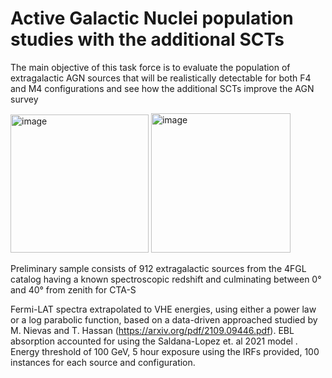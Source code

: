 # Active Galactic Nuclei population studies with the additional SCTs

The main objective of this task force is to evaluate the population of extragalactic AGN sources that will be realistically detectable for both F4 and M4 configurations and see how the additional SCTs improve the AGN survey




<img width="221" alt="image" src="https://user-images.githubusercontent.com/109694169/216372780-d265c69c-637d-4866-a3de-5e7e7b33e85a.png">
<img width="223" alt="image" src="https://user-images.githubusercontent.com/109694169/216372813-0b124e5b-64ab-43e0-aaac-891d99afca75.png">


Preliminary sample consists of 912 extragalactic sources from the 4FGL catalog having a known spectroscopic redshift and culminating between 0° and 40° from zenith for CTA-S

Fermi-LAT spectra extrapolated to VHE energies, using either a power law or a log parabolic function, based on a data-driven approached studied by M. Nievas and T. Hassan (https://arxiv.org/pdf/2109.09446.pdf). EBL absorption accounted for using the Saldana-Lopez et. al 2021 model . Energy threshold of 100 GeV, 5 hour exposure using the IRFs provided, 100 instances for each source and configuration.


